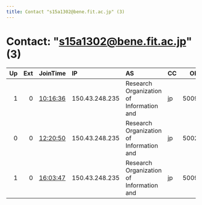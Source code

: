 ```yaml
---
title: Contact "s15a1302@bene.fit.ac.jp" (3)
---
```


# Contact: "s15a1302@bene.fit.ac.jp" (3)

|   Up |   Ext | JoinTime                                                                                            | IP             | AS                                       | CC   |   ORp |   Dirp | OS    | Version   | Nickname           |   eFamMembers |
|-----:|------:|:----------------------------------------------------------------------------------------------------|:---------------|:-----------------------------------------|:-----|------:|-------:|:------|:----------|:-------------------|--------------:|
|    1 |     0 | [10:16:36](https://metrics.torproject.org/rs.html#details/4CD463992001F4721833E958BAF3A84E47966AF9) | 150.43.248.235 | Research Organization of Information and | jp   | 50096 |  55096 | Linux | 0.3.3.7   | Azunyan1111Relay86 |             1 |
|    0 |     0 | [12:20:50](https://metrics.torproject.org/rs.html#details/50FC9C3EEBED64A1BFE7849ABF182934FED5C497) | 150.43.248.235 | Research Organization of Information and | jp   | 50025 |  55025 | Linux | 0.3.3.7   | Azunyan1111Relay15 |             1 |
|    1 |     0 | [16:03:47](https://metrics.torproject.org/rs.html#details/3C6539B05D27B8F3D0F236E634B8A1767500881F) | 150.43.248.235 | Research Organization of Information and | jp   | 50091 |  55091 | Linux | 0.3.3.7   | Azunyan1111Relay81 |             1 |
